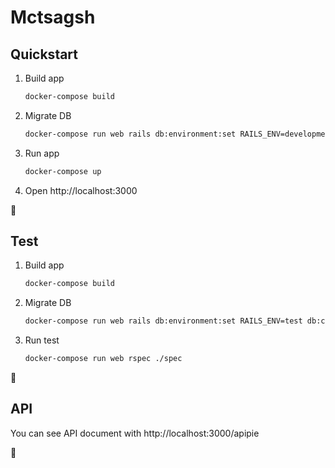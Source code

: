 # Mctsagsh

## Quickstart

1. Build app
    ```sh
    docker-compose build
    ```
2. Migrate DB
    ```sh
    docker-compose run web rails db:environment:set RAILS_ENV=development db:create db:migrate
    ```
3. Run app
    ```sh
    docker-compose up
    ```
4. Open http://localhost:3000

🍻

## Test

1. Build app
    ```sh
    docker-compose build
    ```
2. Migrate DB
    ```sh
    docker-compose run web rails db:environment:set RAILS_ENV=test db:create db:migrate
    ```
3. Run test
    ```sh
    docker-compose run web rspec ./spec
    ```

🍻

## API

You can see API document with http://localhost:3000/apipie

🍻
